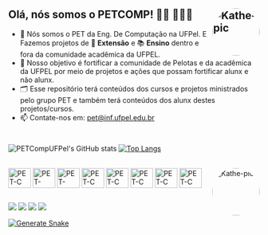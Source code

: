 ## Olá, nós somos o PETCOMP! 👨‍💻 👩🏽‍💻<img align="right" alt="Kathe-pic" height="95" style="border-radius:50px;" src="https://i.pinimg.com/originals/e4/ab/ce/e4abcef1d3f9f39dfbaad1838e0f3f07.gif">

- 🚻  Nós somos o PET da Eng. De Computação na UFPel. E Fazemos projetos de 📣 **Extensão** e 📚 **Ensino** dentro e fora da comunidade acadêmica da UFPEL.
- 🎯  Nosso objetivo é fortificar a comunidade de Pelotas e da acadêmica da UFPEL por meio de projetos e ações que possam fortificar alunx e não alunx.
- 🗂️ Esse repositório terá conteúdos dos cursos e projetos ministrados pelo grupo PET e também terá conteúdos dos alunx destes projetos/cursos.
- 📫 Contate-nos em: pet@inf.ufpel.edu.br
#
#
![PETCompUFPel's GitHub stats](https://github-readme-stats.vercel.app/api?username=PETCompUFPel&show_icons=true&theme=synthwave)
[![Top Langs](https://github-readme-stats.vercel.app/api/top-langs/?username=PETCompUFPel&layout=compact&theme=synthwave)](https://github.com/anuraghazra/github-readme-stats)
  
<div style="display: inline_block"><br>
  <img align="center" alt="PET-C" height="40" width="45" src="https://cdn.jsdelivr.net/gh/devicons/devicon/icons/c/c-original.svg">
  <img align="center" alt="PET-Python" height="40" width="45" src="https://cdn.jsdelivr.net/gh/devicons/devicon/icons/python/python-original-wordmark.svg">
  <img align="center" alt="PET-C++" height="40" width="45" src="https://cdn.jsdelivr.net/gh/devicons/devicon/icons/cplusplus/cplusplus-original.svg">
  <img align="center" alt="PET-C" height="40" width="45" src="https://cdn.jsdelivr.net/gh/devicons/devicon/icons/csharp/csharp-original.svg">
  <img align="center" alt="PET-C" height="40" width="45" src="https://cdn.jsdelivr.net/gh/devicons/devicon/icons/javascript/javascript-original.svg">
  <img align="center" alt="PET-C" height="40" width="45" src="https://cdn.jsdelivr.net/gh/devicons/devicon/icons/vscode/vscode-original.svg">
  <img align="center" alt="PET-C" height="40" width="45" src="https://cdn.jsdelivr.net/gh/devicons/devicon/icons/html5/html5-original.svg">
  <img align="center" alt="PET-C" height="40" width="45" src="https://cdn.jsdelivr.net/gh/devicons/devicon/icons/react/react-original-wordmark.svg">
 
  
          
  <img align="right" alt="Kathe-pic" height="95" style="border-radius:50px;" src="https://i.pinimg.com/originals/9d/9b/d1/9d9bd13afce1a798d22ecfd9897730ed.gif">
  
</div>
  

  ##
 
<div> 
  <a href="https://www.instagram.com/petcompufpel" target="_blank"><img src="https://img.shields.io/badge/-Instagram-%23E4405F?style=for-the-badge&logo=instagram&logoColor=white" target="_blank"></a>
  <a href = "mailto:pet@inf.ufpel.edu.br"><img src="https://img.shields.io/badge/-Gmail-%23333?style=for-the-badge&logo=gmail&logoColor=white" target="_blank"></a>
  <a href = "https://www.youtube.com/@PETComputacaoUFPel"><img src="https://img.shields.io/badge/YouTube-FF0000?style=for-the-badge&logo=youtube&logoColor=white" target="_blank"></a>
  <a href = "https://wp.ufpel.edu.br/petcomp/"><img src="https://img.shields.io/badge/website-000000?style=for-the-badge&logo=About.me&logoColor=white" target="_blank"></a>


</div>

[![Generate Snake](https://github.com/PETCompUFPel/PETCompUFPel/actions/workflows/main.yml/badge.svg?branch=main)](https://github.com/PETCompUFPel/PETCompUFPel/actions/workflows/main.yml)


